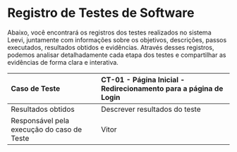 # Registro de Testes de Software

Abaixo, você encontrará os registros dos testes realizados no sistema Leevi, juntamente com informações sobre os objetivos, descrições, passos executados, resultados obtidos e evidências. 
Através desses registros, podemos analisar detalhadamente cada etapa dos testes e compartilhar as evidências de forma clara e interativa.


|Caso de Teste    | CT-01 - Página Inicial - Redirecionamento para a página de Login |
|:---|:---|
| Resultados obtidos | Descrever resultados do teste  |
| Responsável pela execução do caso de Teste | Vitor |




<br>

<!-- # Registro de Testes de Software

Relatório com as evidências dos testes de software realizados na aplicação pela equipe, baseado no plano de testes pré-definido.

Os resultados dos testes funcionais realizados na aplicação são descritos a seguir. [Utilize a estrutura abaixo para cada caso de teste executado]

|Caso de Teste    | CT-X - Título Caso de Teste |
|:---|:---|
| Resultados obtidos | Descrever resultados do teste  |
| Responsável pela execução do caso de Teste | Nome do integrante da equipe |

[Inserir aqui as evidências de teste que podem ser apresentadas por print de telas ou por .gif de execução de teste]
 -->
